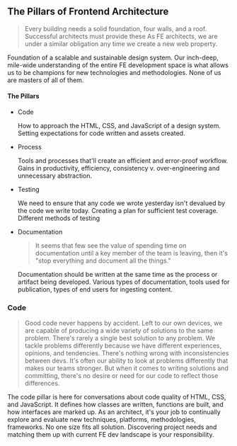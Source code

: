 ## The Pillars of Frontend Architecture

> Every building needs a solid foundation, four walls, and a roof. Successful architects must provide these As FE architects, we are under a similar obligation any time we create a new web property.

Foundation of a scalable and sustainable design system. Our inch-deep, mile-wide understanding of the entire FE development space is what allows us to be champions for new technologies and methodologies. None of us are masters of all of them.

#### The Pillars

* Code
  
  How to approach the HTML, CSS, and JavaScript of a design system. Setting expectations for code written and assets created.
* Process

  Tools and processes that'll create an efficient and error-proof workflow. Gains  in productivity, efficiency, consistency v. over-engineering and unnecessary abstraction.

* Testing

  We need to ensure that any code we wrote yesterday isn't devalued by the code we write today. Creating a plan for sufficient test coverage. Different methods of testing

* Documentation

  > It seems that few see the value of spending time on documentation until a key member of the team is leaving, then it's "stop everything and document all the things."

  Documentation should be written at the same time as the process or artifact being developed. Various types of documentation, tools used for publication, types of end users for ingesting content.

### Code

> Good code never happens by accident. Left to our own devices, we are capable of producing a wide variety of solutions to the same problem. There's rarely a single best solution to any problem. We tackle problems differently because we have different experiences, opinions, and tendencies. There's nothing wrong with inconsistencies between devs. It's often our ability to look at problems differently that makes our teams stronger. But when it comes to writing solutions and committing, there's no desire or need for our code to reflect those differences.

The code pillar is here for conversations about code quality of HTML, CSS, and JavaScript. It defines how classes are written, functions are built, and how interfaces are marked up. As an architect, it's your job to continually explore and evaluate new techniques, platforms, methodologies, frameworks. No one size fits all solution. Discovering project needs and matching them up with current FE dev landscape is your responsibility.
